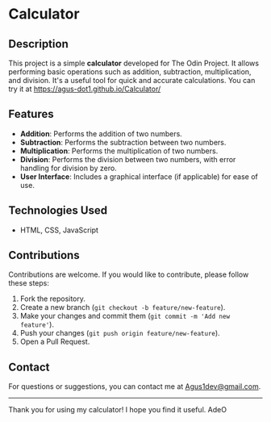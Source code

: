 # Calculator

## Description

This project is a simple **calculator** developed for The Odin Project. It allows performing basic operations such as addition, subtraction, multiplication, and division. It's a useful tool for quick and accurate calculations. 
You can try it at https://agus-dot1.github.io/Calculator/

## Features

- **Addition**: Performs the addition of two numbers.
- **Subtraction**: Performs the subtraction between two numbers.
- **Multiplication**: Performs the multiplication of two numbers.
- **Division**: Performs the division between two numbers, with error handling for division by zero.
- **User Interface**: Includes a graphical interface (if applicable) for ease of use.

## Technologies Used

- HTML, CSS, JavaScript

## Contributions

Contributions are welcome. If you would like to contribute, please follow these steps:

1. Fork the repository.
2. Create a new branch (`git checkout -b feature/new-feature`).
3. Make your changes and commit them (`git commit -m 'Add new feature'`).
4. Push your changes (`git push origin feature/new-feature`).
5. Open a Pull Request.

## Contact

For questions or suggestions, you can contact me at Agus1dev@gmail.com.

---

Thank you for using my calculator! I hope you find it useful. AdeO
